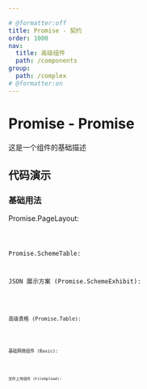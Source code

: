 ```yaml
---

# @formatter:off
title: Promise - 契约
order: 1000
nav:
  title: 高级组件
  path: /components
group:
  path: /complex
# @formatter:on
---
```


# Promise - Promise

这是一个组件的基础描述

## 代码演示

### 基础用法

Promise.PageLayout:

<code src="./demos/page-layout.tsx"  background="#f0f2f5" transform="true" iframe />

Promise.SchemeTable:

[comment]: <> (<code src="./demos/scheme-table.tsx"  background="#f0f2f5" />)

[comment]: <> (Promise.SchemeArchive:)

[comment]: <> (<code src="./demos/scheme-archive.tsx"  background="#f0f2f5" />)

JSON 展示方案 (Promise.SchemeExhibit):

<code src="./demos/scheme-exhibit.tsx"  background="#f0f2f5" />

高级表格 (Promise.Table):

<code src="./demos/table.tsx"  background="#f0f2f5" />

基础网络组件 (Basic):

<code src="./demos/basic.tsx"  background="#f0f2f5" />

文件上传组件 (FileUpload):

<code src="./demos/file-upload.tsx"  background="#f0f2f5" />
